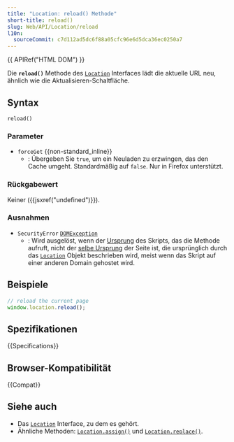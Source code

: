 ```yaml
---
title: "Location: reload() Methode"
short-title: reload()
slug: Web/API/Location/reload
l10n:
  sourceCommit: c7d112ad5dc6f88a05cfc96e6d5dca36ec0250a7
---
```


{{ APIRef("HTML DOM") }}

Die **`reload()`** Methode des [`Location`](/de/docs/Web/API/Location) Interfaces lädt die aktuelle URL neu, ähnlich wie die Aktualisieren-Schaltfläche.

## Syntax

```js-nolint
reload()
```

### Parameter

- `forceGet` {{non-standard_inline}}
  - : Übergeben Sie `true`, um ein Neuladen zu erzwingen, das den Cache umgeht. Standardmäßig auf `false`. Nur in Firefox unterstützt.

### Rückgabewert

Keiner ({{jsxref("undefined")}}).

### Ausnahmen

- `SecurityError` [`DOMException`](/de/docs/Web/API/DOMException)
  - : Wird ausgelöst, wenn der [Ursprung](/de/docs/Glossary/origin) des Skripts, das die Methode aufruft, nicht der [selbe Ursprung](/de/docs/Glossary/Same-origin_policy) der Seite ist, die ursprünglich durch das [`Location`](/de/docs/Web/API/Location) Objekt beschrieben wird, meist wenn das Skript auf einer anderen Domain gehostet wird.

## Beispiele

```js
// reload the current page
window.location.reload();
```

## Spezifikationen

{{Specifications}}

## Browser-Kompatibilität

{{Compat}}

## Siehe auch

- Das [`Location`](/de/docs/Web/API/Location) Interface, zu dem es gehört.
- Ähnliche Methoden: [`Location.assign()`](/de/docs/Web/API/Location/assign) und
  [`Location.replace()`](/de/docs/Web/API/Location/replace).
